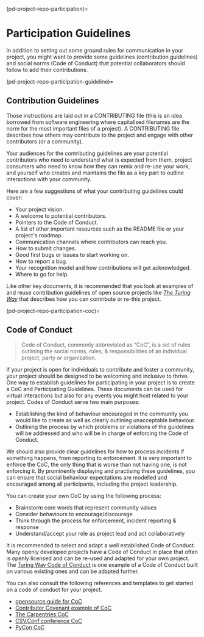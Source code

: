 (pd-project-repo-participation)=
# Participation Guidelines

In addition to setting out some ground rules for communication in your project, you might want to provide some guidelines (contribution guidelines) and social norms (Code of Conduct) that potential collaborators should follow to add their contributions.

(pd-project-repo-participation-guideline)=
## Contribution Guidelines

Those instructions are laid out in a CONTRIBUTING file (this is an idea borrowed from software engineering where capitalised filenames are the norm for the most important files of a project). A CONTRIBUTING file describes how others may contribute to the project and engage with other contributors (or a community).

Your audiences for the contributing guidelines are your potential contributors who need to understand what is expected from them, project consumers who need to know how they can remix and re-use your work, and yourself who creates and maintains the file as a key part to outline interactions with your community.

Here are a few suggestions of what your contributing guidelines could cover:

* Your project vision.
* A welcome to potential contributors.
* Pointers to the Code of Conduct.
* A list of other important resources such as the README file or your project's roadmap.
* Communication channels where contributors can reach you.
* How to submit changes.
* Good first bugs or issues to start working on.
* How to report a bug.
* Your recognition model and how contributions will get acknowledged.
* Where to go for help.

Like other key documents, it is recommended that you look at examples of and reuse contribution guidelines of open source projects like [_The Turing Way_](https://github.com/alan-turing-institute/the-turing-way/blob/lottycoupat-roadmapping-casestudy/CONTRIBUTING.md) that describes how you can contribute or re-this project.

(pd-project-repo-participation-coc)=
## Code of Conduct

> Code of Conduct, commonly abbreviated as “CoC”, is a set of rules outlining the social norms, rules, & responsibilities of an individual project, party or organization.

If your project is open for individuals to contribute and foster a community, your project should be designed to be welcoming and inclusive to thrive. One way to establish guidelines for participating in your project is to create a CoC and Participating Guidelines. These documents can be used for virtual interactions but also for any events you might host related to your project. Codes of Conduct serve two main purposes:
* Establishing the kind of behaviour encouraged in the community you would like to create as well as clearly outlining unacceptable behaviour.
* Outlining the process by which problems or violations of the guidelines will be addressed and who will be in charge of enforcing the Code of Conduct.

We should also provide clear guidelines for how to process incidents if something happens, from reporting to enforcement. It is very important to enforce the CoC, the only thing that is worse than not having one, is not enforcing it. By prominently displaying and practising these guidelines, you can ensure that social behaviour expectations are modelled and encouraged among all participants, including the project leadership.

You can create your own CoC by using the following process:
* Brainstorm core words that represent community values
* Consider behaviours to encourage/discourage
* Think through the process for enforcement, incident reporting & response
* Understand/accept your role as project lead and act collaboratively

It is recommended to select and adapt a well established Code of Conduct. Many openly developed projects have a Code of Conduct in place that often is openly licensed and can be re-used and adapted for your own project. The [Turing Way Code of Conduct](https://github.com/alan-turing-institute/the-turing-way/blob/main/CODE_OF_CONDUCT.md) is one example of a Code of Conduct built on various existing ones and can be adapted further.

You can also consult the following references and templates to get started on a code of conduct for your project.
- [opensource.guide for CoC](http://opensource.guide/code-of-conduct/)
- [Contributor Covenant example of CoC](http://contributor-covenant.org/)
- [The Carpentries CoC](https://docs.carpentries.org/topic_folders/policies/code-of-conduct.html)
- [CSV,Conf conference CoC](https://github.com/csvconf/csvconf.com/blob/gh-pages/coc.md)
- [PyCon CoC](https://us.pycon.org/2020/about/code-of-conduct/)
